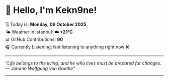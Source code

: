 # 👋 Hello, I'm Kekn9ne!

🗓️ Today is: **Monday, 06 October 2025**  
🌤️ Weather in Istanbul: **☁️   +21°C**  
📊 GitHub Contributions: **90**  
🎧 Currently Listening: Not listening to anything right now ❌

---

_"Life belongs to the living, and he who lives must be prepared for changes. — *Johann Wolfgang von Goethe*"_

---
